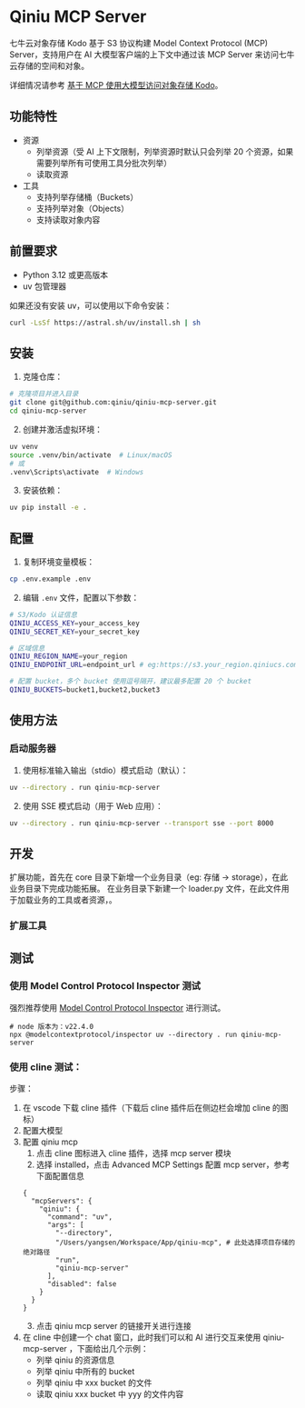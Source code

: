 # Qiniu MCP Server

七牛云对象存储 Kodo 基于 S3 协议构建 Model Context Protocol (MCP) Server，支持用户在 AI 大模型客户端的上下文中通过该 MCP Server 来访问七牛云存储的空间和对象。

详细情况请参考 [基于 MCP 使用大模型访问对象存储 Kodo](https://developer.qiniu.com/kodo/12914/mcp-aimodel-kodo)。

## 功能特性
- 资源
  - 列举资源（受 AI 上下文限制，列举资源时默认只会列举 20 个资源，如果需要列举所有可使用工具分批次列举）
  - 读取资源
- 工具
  - 支持列举存储桶（Buckets）
  - 支持列举对象（Objects）
  - 支持读取对象内容

## 前置要求

- Python 3.12 或更高版本
- uv 包管理器

如果还没有安装 uv，可以使用以下命令安装：

```bash
curl -LsSf https://astral.sh/uv/install.sh | sh
```

## 安装

1. 克隆仓库：

```bash
# 克隆项目并进入目录
git clone git@github.com:qiniu/qiniu-mcp-server.git
cd qiniu-mcp-server
```

2. 创建并激活虚拟环境：

```bash
uv venv
source .venv/bin/activate  # Linux/macOS
# 或
.venv\Scripts\activate  # Windows
```

3. 安装依赖：

```bash
uv pip install -e .
```

## 配置

1. 复制环境变量模板：

```bash
cp .env.example .env
```

2. 编辑 `.env` 文件，配置以下参数：

```bash
# S3/Kodo 认证信息
QINIU_ACCESS_KEY=your_access_key
QINIU_SECRET_KEY=your_secret_key

# 区域信息
QINIU_REGION_NAME=your_region
QINIU_ENDPOINT_URL=endpoint_url # eg:https://s3.your_region.qiniucs.com

# 配置 bucket，多个 bucket 使用逗号隔开，建议最多配置 20 个 bucket
QINIU_BUCKETS=bucket1,bucket2,bucket3
```

## 使用方法

### 启动服务器

1. 使用标准输入输出（stdio）模式启动（默认）：

```bash
uv --directory . run qiniu-mcp-server
```

2. 使用 SSE 模式启动（用于 Web 应用）：

```bash
uv --directory . run qiniu-mcp-server --transport sse --port 8000
```

## 开发
扩展功能，首先在 core 目录下新增一个业务目录（eg: 存储 -> storage），在此业务目录下完成功能拓展。
在业务目录下新建一个 loader.py 文件，在此文件用于加载业务的工具或者资源，。

### 扩展工具


## 测试

### 使用 Model Control Protocol Inspector 测试

强烈推荐使用 [Model Control Protocol Inspector](https://github.com/modelcontextprotocol/inspector) 进行测试。

```shell
# node 版本为：v22.4.0
npx @modelcontextprotocol/inspector uv --directory . run qiniu-mcp-server
```

### 使用 cline 测试：

步骤：

1. 在 vscode 下载 cline 插件（下载后 cline 插件后在侧边栏会增加 cline 的图标）
2. 配置大模型
3. 配置 qiniu mcp
    1. 点击 cline 图标进入 cline 插件，选择 mcp server 模块
    2. 选择 installed，点击 Advanced MCP Settings 配置 mcp server，参考下面配置信息
   ```
   {
     "mcpServers": {
       "qiniu": {
         "command": "uv",
         "args": [
           "--directory",
           "/Users/yangsen/Workspace/App/qiniu-mcp", # 此处选择项目存储的绝对路径
           "run",
           "qiniu-mcp-server"
         ],
         "disabled": false
       }
     }
   }
   ```
    3. 点击 qiniu mcp server 的链接开关进行连接
4. 在 cline 中创建一个 chat 窗口，此时我们可以和 AI 进行交互来使用 qiniu-mcp-server ，下面给出几个示例：
      - 列举 qiniu 的资源信息 
      - 列举 qiniu 中所有的 bucket 
      - 列举 qiniu 中 xxx bucket 的文件 
      - 读取 qiniu xxx bucket 中 yyy 的文件内容



